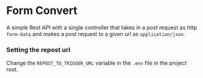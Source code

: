 # Form Convert
A simple Rest API with a single controller that takes in a post request as http `form-data` and makes a post request to a given url as `application/json`.

### Setting the repost url
Change the `REPOST_TO_TRIGGER_URL` variable in the `.env` file in the project root.